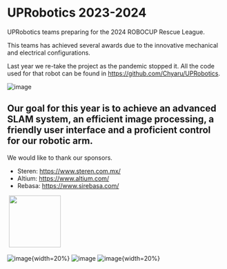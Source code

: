 # UPRobotics 2023-2024
UPRobotics teams preparing for the 2024 ROBOCUP Rescue League. 

This teams has achieved several awards due to the innovative mechanical and electrical configurations. 

Last year we re-take the project as the pandemic stopped it. All the code used for that robot can be found in https://github.com/Chyaru/UPRobotics.

![image](https://github.com/UPRobotics/2023-2024/assets/82061637/4f4082cc-dbc3-418a-af97-b23f91da19a8)

## Our goal for this year is to achieve an advanced SLAM system, an efficient image processing, a friendly user interface and a proficient control for our robotic arm. 

We would like to thank our sponsors. 

*  Steren: https://www.steren.com.mx/
*  Altium: https://www.altium.com/
*  Rebasa: https://www.sirebasa.com/

![]() <img src="https://github.com/UPRobotics/2023-2024/assets/82061637/0da72fed-9bec-4462-8ed1-879c146f39f4" width="120">

![image](https://github.com/UPRobotics/2023-2024/assets/82061637/0da72fed-9bec-4462-8ed1-879c146f39f4){width=20%}
![image](https://github.com/UPRobotics/2023-2024/assets/82061637/a95bf983-cbb2-4a71-a77b-e5852bf1b084)
![image](https://github.com/UPRobotics/2023-2024/assets/82061637/b57a0895-727f-474a-a67f-9afda799f749){width=20%}



  

  


